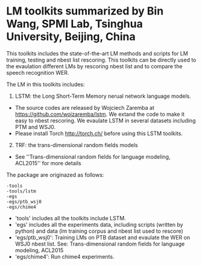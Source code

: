# LM toolkits summarized by Bin Wang, SPMI Lab, Tsinghua University, Beijing, China
 
This toolkits includes the state-of-the-art LM methods and scripts for LM training, testing and nbest list rescoring.
This toolkits can be directly used to the evaulation different LMs by rescoring nbest list and to compare the speech recognition WER.
 

The LM in this toolkits includes:

1. LSTM: the Long Short-Term Memory nerual network language models. 
  * The source codes are released by Wojciech Zaremba at https://github.com/wojzaremba/lstm. We extand the code to make it easy to nbest rescoring. We evaulate LSTM in several datasets including PTM and WSJ0. 
  * Please install Torch http://torch.ch/ before using this LSTM toolkits.

2. TRF: the trans-dimensional random fields models
  * See ''Trans-dimensional random fields for language modeling, ACL2015'' for more details


The package are originazed as follows:
```
-tools
-tools/lstm
-egs
-egs/ptb_wsj0
-egs/chime4
```

- 'tools' includes all the toolkits include LSTM. 
- 'egs' includes all the experiments data, including scripts (written by python) and data (lm training corpus and nbest list used to rescore)
- 'egs/ptb_wsj0': Training LMs on PTB dataset and evaulate the WER on WSJ0 nbest list. See: Trans-dimensional random fields for language modeling, ACL2015
- 'egs/chime4': Run chime4 experiments. 

